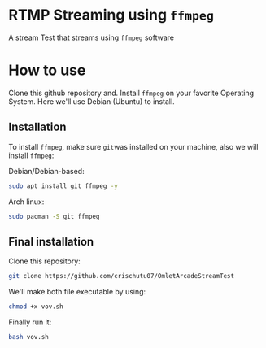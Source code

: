 # RTMP Streaming using `ffmpeg`
A stream Test that streams using `ffmpeg` software
# How to use
Clone this github repository and. Install `ffmpeg` on your favorite Operating System. Here we'll use Debian (Ubuntu) to install.
## Installation
To install `ffmpeg`, make sure `git`was installed on your machine, also we will install `ffmpeg`:

Debian/Debian-based:
```sh
sudo apt install git ffmpeg -y
```

Arch linux:
```sh
sudo pacman -S git ffmpeg
```
## Final installation
Clone this repository:
```sh
git clone https://github.com/crischutu07/OmletArcadeStreamTest
```
We'll make both file executable by using:
```sh
chmod +x vov.sh
```
Finally run it:
```sh
bash vov.sh
```

